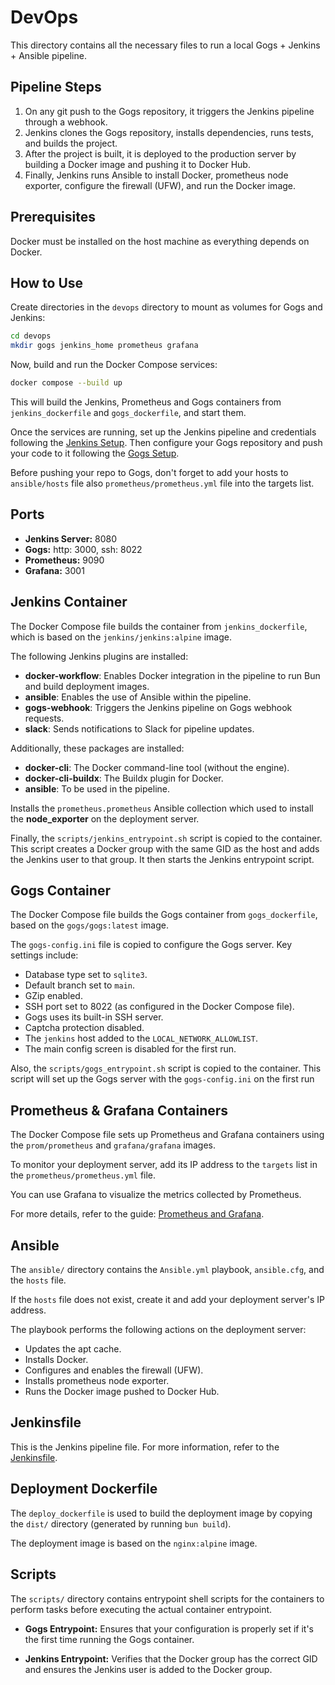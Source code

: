 # DevOps

This directory contains all the necessary files to run a local Gogs + Jenkins + Ansible pipeline.

## Pipeline Steps

1. On any git push to the Gogs repository, it triggers the Jenkins pipeline through a webhook.
2. Jenkins clones the Gogs repository, installs dependencies, runs tests, and builds the project.
3. After the project is built, it is deployed to the production server by building a Docker image and pushing it to Docker Hub.
4. Finally, Jenkins runs Ansible to install Docker, prometheus node exporter, configure the firewall (UFW), and run the Docker image.

## Prerequisites

Docker must be installed on the host machine as everything depends on Docker.

## How to Use

Create directories in the `devops` directory to mount as volumes for Gogs and Jenkins:

```bash
cd devops
mkdir gogs jenkins_home prometheus grafana
```

Now, build and run the Docker Compose services:

```bash
docker compose --build up
```

This will build the Jenkins, Prometheus and Gogs containers from `jenkins_dockerfile` and `gogs_dockerfile`, and start them.

Once the services are running, set up the Jenkins pipeline and credentials following the [Jenkins Setup](docs/jenkins_setup.md). Then configure your Gogs repository and push your code to it following the [Gogs Setup](docs/gogs_setup.md).

Before pushing your repo to Gogs, don't forget to add your hosts to `ansible/hosts` file also `prometheus/prometheus.yml` file into the targets list.

## Ports

- **Jenkins Server:** 8080
- **Gogs:** http: 3000, ssh: 8022
- **Prometheus:** 9090
- **Grafana:** 3001

## Jenkins Container

The Docker Compose file builds the container from `jenkins_dockerfile`, which is based on the `jenkins/jenkins:alpine` image.

The following Jenkins plugins are installed:

- **docker-workflow**: Enables Docker integration in the pipeline to run Bun and build deployment images.
- **ansible**: Enables the use of Ansible within the pipeline.
- **gogs-webhook**: Triggers the Jenkins pipeline on Gogs webhook requests.
- **slack**: Sends notifications to Slack for pipeline updates.

Additionally, these packages are installed:

- **docker-cli**: The Docker command-line tool (without the engine).
- **docker-cli-buildx**: The Buildx plugin for Docker.
- **ansible**: To be used in the pipeline.

Installs the `prometheus.prometheus` Ansible collection which used to
install the **node_exporter** on the deployment server.

Finally, the `scripts/jenkins_entrypoint.sh` script is copied to the container. This script creates a Docker group with the same GID as the host and adds the Jenkins user to that group. It then starts the Jenkins entrypoint script.

## Gogs Container

The Docker Compose file builds the Gogs container from `gogs_dockerfile`, based on the `gogs/gogs:latest` image.

The `gogs-config.ini` file is copied to configure the Gogs server. Key settings include:

- Database type set to `sqlite3`.
- Default branch set to `main`.
- GZip enabled.
- SSH port set to 8022 (as configured in the Docker Compose file).
- Gogs uses its built-in SSH server.
- Captcha protection disabled.
- The `jenkins` host added to the `LOCAL_NETWORK_ALLOWLIST`.
- The main config screen is disabled for the first run.

Also, the `scripts/gogs_entrypoint.sh` script is copied to the container. This script will set up the Gogs server with the `gogs-config.ini` on the first run

## Prometheus & Grafana Containers

The Docker Compose file sets up Prometheus and Grafana containers using the `prom/prometheus` and `grafana/grafana` images.

To monitor your deployment server, add its IP address to the `targets` list in the `prometheus/prometheus.yml` file.

You can use Grafana to visualize the metrics collected by Prometheus.

For more details, refer to the guide: [Prometheus and Grafana](docs/prometheus_grafana.md).

## Ansible

The `ansible/` directory contains the `Ansible.yml` playbook, `ansible.cfg`, and the `hosts` file.

If the `hosts` file does not exist, create it and add your deployment server's IP address.

The playbook performs the following actions on the deployment server:

- Updates the apt cache.
- Installs Docker.
- Configures and enables the firewall (UFW).
- Installs prometheus node exporter.
- Runs the Docker image pushed to Docker Hub.

## Jenkinsfile

This is the Jenkins pipeline file. For more information, refer to the [Jenkinsfile](docs/jenkinsfile.md).

## Deployment Dockerfile

The `deploy_dockerfile` is used to build the deployment image by copying the `dist/` directory (generated by running `bun build`).

The deployment image is based on the `nginx:alpine` image.

## Scripts

The `scripts/` directory contains entrypoint shell scripts for the containers to perform tasks before executing the actual container entrypoint.

- **Gogs Entrypoint:** Ensures that your configuration is properly set if it's the first time running the Gogs container.

- **Jenkins Entrypoint:** Verifies that the Docker group has the correct GID and ensures the Jenkins user is added to the Docker group.
